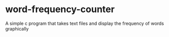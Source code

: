 # word-frequency-counter
A simple c program that takes text files and  display the frequency of words graphically
